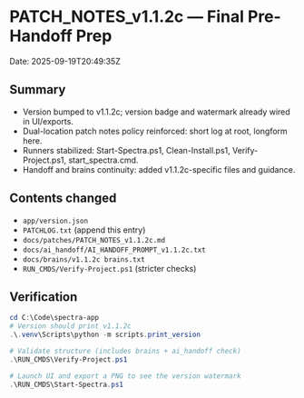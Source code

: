 # PATCH_NOTES_v1.1.2c — Final Pre-Handoff Prep
Date: 2025-09-19T20:49:35Z

## Summary
- Version bumped to v1.1.2c; version badge and watermark already wired in UI/exports.
- Dual-location patch notes policy reinforced: short log at root, longform here.
- Runners stabilized: Start-Spectra.ps1, Clean-Install.ps1, Verify-Project.ps1, start_spectra.cmd.
- Handoff and brains continuity: added v1.1.2c-specific files and guidance.

## Contents changed
- `app/version.json`
- `PATCHLOG.txt` (append this entry)
- `docs/patches/PATCH_NOTES_v1.1.2c.md`
- `docs/ai_handoff/AI_HANDOFF_PROMPT_v1.1.2c.txt`
- `docs/brains/v1.1.2c brains.txt`
- `RUN_CMDS/Verify-Project.ps1` (stricter checks)

## Verification
```powershell
cd C:\Code\spectra-app
# Version should print v1.1.2c
.\.venv\Scripts\python -m scripts.print_version

# Validate structure (includes brains + ai_handoff check)
.\RUN_CMDS\Verify-Project.ps1

# Launch UI and export a PNG to see the version watermark
.\RUN_CMDS\Start-Spectra.ps1
```
